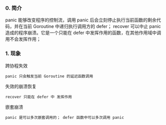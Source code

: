 

### 0. 简介

panic 能够改变程序的控制流，调用 panic 后会立刻停止执行当前函数的剩余代码，并在当前 Goroutine 中递归执行调用方的 defer；
recover 可以中止 panic 造成的程序崩溃。它是一个只能在 defer 中发挥作用的函数，在其他作用域中调用不会发挥作用；


### 1. 现象

跨协程失效

    panic 只会触发当前 Goroutine 的延迟函数调用

失效的崩溃恢复

    recover 只能在 defer 中 发挥作用

嵌套崩溃
    
    panic 是可以多次嵌套调用的； defer 函数中可以多次调用 panic
